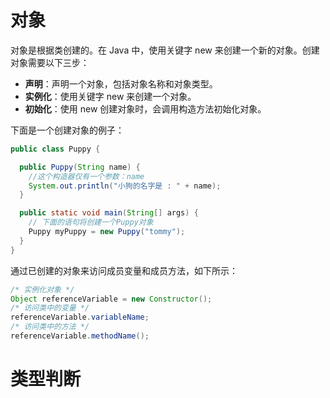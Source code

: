 # 对象

对象是根据类创建的。在 Java 中，使用关键字 new 来创建一个新的对象。创建对象需要以下三步：

- **声明**：声明一个对象，包括对象名称和对象类型。
- **实例化**：使用关键字 new 来创建一个对象。
- **初始化**：使用 new 创建对象时，会调用构造方法初始化对象。

下面是一个创建对象的例子：

```java
public class Puppy {

  public Puppy(String name) {
    //这个构造器仅有一个参数：name
    System.out.println("小狗的名字是 : " + name);
  }

  public static void main(String[] args) {
    // 下面的语句将创建一个Puppy对象
    Puppy myPuppy = new Puppy("tommy");
  }
}
```

通过已创建的对象来访问成员变量和成员方法，如下所示：

```java
/* 实例化对象 */
Object referenceVariable = new Constructor();
/* 访问类中的变量 */
referenceVariable.variableName;
/* 访问类中的方法 */
referenceVariable.methodName();
```

# 类型判断
